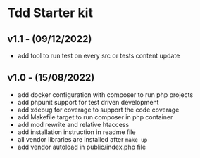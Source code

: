 # Tdd Starter kit

## v1.1 - (09/12/2022)

 - add tool to run test on every src or tests content update

## v1.0 - (15/08/2022)

 - add docker configuration with composer to run php projects
 - add phpunit support for test driven development
 - add xdebug for coverage to support the code coverage
 - add Makefile target to run composer in php container
 - add mod rewrite and relative htaccess
 - add installation instruction in readme file
 - all vendor libraries are installed after `make up`
 - add vendor autoload in public/index.php file

